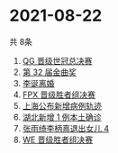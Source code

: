 # 2021-08-22
  共 8条

  <!-- BEGIN -->
  <!-- 最后更新时间:Sun Aug 22 2021 18:11:21 GMT+0000 (Coordinated Universal Time) -->
  1. [QG 晋级世冠总决赛](https://www.zhihu.com/search?q=QGhappy)
1. [第 32 届金曲奖 ](https://www.zhihu.com/search?q=金曲奖)
1. [李诞离婚](https://www.zhihu.com/search?q=李诞)
1. [FPX 晋级胜者组决赛](https://www.zhihu.com/search?q=fpx)
1. [上海公布新增病例轨迹](https://www.zhihu.com/search?q=上海疫情)
1. [湖北新增 1 例本土确诊](https://www.zhihu.com/search?q=湖北疫情)
1. [张雨绮李柄熹退出女儿 4](https://www.zhihu.com/search?q=张雨绮)
1. [WE 晋级胜者组决赛](https://www.zhihu.com/search?q=WE)
  <!-- END -->
  